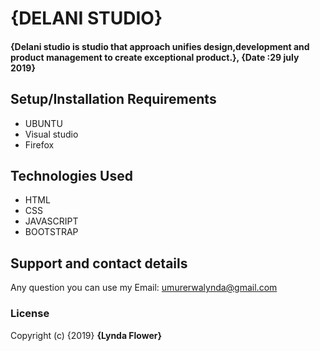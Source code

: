 # {DELANI STUDIO}
#### {Delani studio is studio that approach unifies design,development and product management to create exceptional product.}, {Date :29 july 2019}
## Setup/Installation Requirements
* UBUNTU
* Visual studio
* Firefox

## Technologies Used
* HTML
* CSS
* JAVASCRIPT
* BOOTSTRAP
## Support and contact details
Any question you can use my Email: umurerwalynda@gmail.com
### License
Copyright (c) {2019} **{Lynda Flower}**
  
